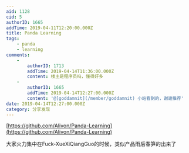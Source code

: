 ```yaml
---
aid: 1128
cid: 5
authorID: 1665
addTime: 2019-04-11T12:20:00.000Z
title: Panda Learning
tags:
    - panda
    - learning
comments:
    -
        authorID: 1713
        addTime: 2019-04-14T11:36:00.000Z
        content: 楼主是程序员吗，懂得好多
    -
        authorID: 1665
        addTime: 2019-04-14T12:27:00.000Z
        content: '@[goddamnit](/member/goddamnit) 小站看到的，谢谢推荐'
date: 2019-04-14T12:27:00.000Z
category: 分享发现
---
```


[https://github.com/Alivon/Panda-Learning](https://github.com/Alivon/Panda-Learning)

大家火力集中在Fuck-XueXiQiangGuo的时候，类似产品雨后春笋的出来了
